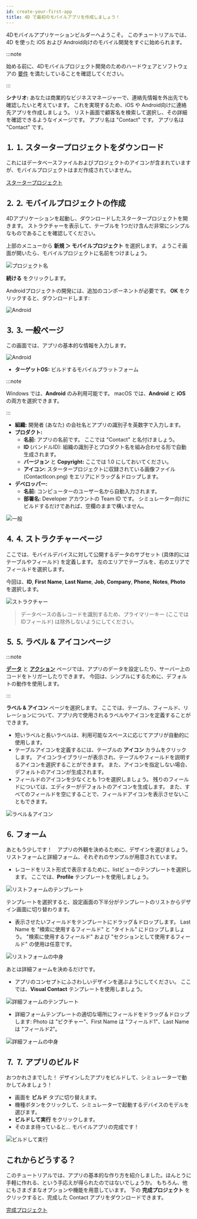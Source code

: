 ```yaml
---
id: create-your-first-app
title: 4D で最初のモバイルアプリを作成しましょう！
---
```



4Dモバイルアプリケーションビルダーへようこそ。 このチュートリアルでは、4D を使った iOS および Android向けのモバイル開発をすぐに始められます。

:::note

始める前に、4Dモバイルプロジェクト開発のためのハードウェアとソフトウェアの [要件](../getting-started/requirements.md) を満たしていることを確認してください。

:::


**シナリオ:** あなたは商業的なビジネスマネージャーで、連絡先情報を外出先でも確認したいと考えています。 これを実現するため、iOS や Android向けに連絡先アプリを作成しましょう。 リスト画面で顧客名を検索して選択し、その詳細を確認できるようなイメージです。 アプリ名は "Contact" です。 アプリ名は "Contact" です。



## ⒈ ⒈ スタータープロジェクトをダウンロード

これにはデータベースファイルおよびプロジェクトのアイコンが含まれていますが、モバイルプロジェクトはまだ作成されていません。

<div className="center-button">
<a className="button button--primary" href="https://github.com/4d-go-mobile/tutorial-ContactApp/archive/acbb699c3c9d9edd3a8bbb715e87c17140b7e15f.zip">スタータープロジェクト</a>
</div>

## ⒉ ⒉ モバイルプロジェクトの作成

4Dアプリケーションを起動し、ダウンロードしたスタータープロジェクトを開きます。 ストラクチャーを表示して、テーブルを 1つだけ含んだ非常にシンプルなものであることを確認してください。

上部のメニューから **新規 ＞ モバイルプロジェクト** を選択します。 ようこそ画面が開いたら、モバイルプロジェクトに名前をつけましょう。


![プロジェクト名](img/new-project.png)

**続ける** をクリックします。

Androidプロジェクトの開発には、追加のコンポーネントが必要です。 **OK** をクリックすると、ダウンロードします:

![Android](img/install-android.png)




## ⒊ ⒊ 一般ページ

この画面では、アプリの基本的な情報を入力します。

![Android](img/main-page.png)

* **ターゲットOS:** ビルドするモバイルプラットフォーム

:::note

Windows では、**Android** のみ利用可能です。 macOS では、**Android** と **iOS** の両方を選択できます。

:::


* **組織:** 開発者 (あなた) の会社名とアプリの識別子を英数字で入力します。
* **プロダクト:**
    * **名前:** アプリの名前です。 ここでは "Contact" と名付けましょう。
    * **ID** (バンドルID): 組織の識別子とプロダクト名を組み合わせる形で自動生成されます。
    * **バージョン** と **Copyright:** ここでは 1.0 にしておいてください。
    * **アイコン:** スタータープロジェクトに収録されている画像ファイル (ContactIcon.png) をエリアにドラッグ＆ドロップします。
* **デベロッパー:**
    - **名前:** コンピューターのユーザー名から自動入力されます。
    - **部署名:** Developer アカウントの Team ID です。 シミュレーター向けにビルドするだけであれば、空欄のままで構いません。

![一般](img/Contact-app-general-section-4D-for-iOS.png)

## ⒋ ⒋ ストラクチャーページ

ここでは、モバイルデバイスに対して公開するデータのサブセット (具体的にはテーブルやフィールド) を定義します。 左のエリアでテーブルを、右のエリアでフィールドを選択します。

今回は、**ID**, **First Name**, **Last Name**, **Job**, **Company**, **Phone**, **Notes**, **Photo** を選択します。

![ストラクチャー](img/Contact-app-structure-section-4D-for-iOS.png)

> データベースの各レコードを識別するため、プライマリーキー (ここでは IDフィールド) は除外しないようにしてください。


## ⒌ ⒌ ラベル & アイコンページ

:::note

[**データ**](project-definition/data.md) と [**アクション**](project-definition/actions.md) ページでは、アプリのデータを設定したり、サーバー上のコードをトリガーしたりできます。 今回は、シンプルにするために、デフォルトの動作を使用します。

:::

**ラベル & アイコン** ページを選択します。 ここでは、テーブル、フィールド、リレーションについて、アプリ内で使用されるラベルやアイコンを定義することができます。

* 短いラベルと長いラベルは、利用可能なスペースに応じてアプリが自動的に使用します。
* テーブルアイコンを定義するには、テーブルの **アイコン** カラムをクリックします。 アイコンライブラリーが表示され、テーブルやフィールドを説明するアイコンを選択することができます。 また、アイコンを指定しない場合、デフォルトのアイコンが生成されます。
* フィールドのアイコンを少なくとも 1つを選択しましょう。 残りのフィールドについては、エディターがデフォルトのアイコンを生成します。 また、すべてのフィールドを空にすることで、フィールドアイコンを表示させないこともできます。

![ラベル＆アイコン](img/Contact-app-icons-labels-section-4D-for-iOS.png)


## ⒍ フォーム

あともう少しです！　アプリの外観を決めるために、デザインを選びましょう。 リストフォームと詳細フォーム、それぞれのサンプルが用意されています。

* レコードをリスト形式で表示するために、listビューのテンプレートを選択します。 ここでは、**Profile** テンプレートを使用しましょう。

![リストフォームのテンプレート](img/ListformTemplate-form-section-4D-for-iOS.png)

テンプレートを選択すると、設定画面の下半分がテンプレートのリストからデザイン画面に切り替わります。

* 表示させたいフィールドをテンプレートにドラッグ＆ドロップします。 Last Name を "検索に使用するフィールド" と "タイトル" にドロップしましょう。 "検索に使用するフィールド" および "セクションとして使用するフィールド" の使用は任意です。

![リストフォームの中身](img/ListformContent-form-section-4D-for-iOS.png)

あとは詳細フォームを決めるだけです。

* アプリのコンセプトにふさわしいデザインを選ぶようにしてください。 ここでは、**Visual Contact** テンプレートを使用しましょう。

![詳細フォームのテンプレート](img/DetailformTemplate-form-section-4D-for-iOS.png)


* 詳細フォームテンプレートの適切な場所にフィールドをドラッグ＆ドロップします: Photo は "ピクチャー"、First Name は "フィールド1"、Last Name は "フィールド2"。

![詳細フォームの中身](img/DetailformContent-form-section-4D-for-iOS.png)

## ⒎ ⒎ アプリのビルド

おつかれさまでした！ デザインしたアプリをビルドして、シミュレーターで動かしてみましょう！

* 画面を **ビルド** タブに切り替えます。
* 機種ボタンをクリックして、シミュレーターで起動するデバイスのモデルを選びます。
* **ビルドして実行** をクリックします。
* そのまま待っていると… モバイルアプリの完成です！

![ビルドして実行](img/Build-the-app-simulator.png)

## これからどうする？

このチュートリアルでは、アプリの基本的な作り方を紹介しました。ほんとうに手軽に作れる、という手応えが得られたのではないでしょうか。 もちろん、他にもさまざまなオプションや機能を用意しています。 下の **完成プロジェクト** をクリックすると、完成した Contact アプリをダウンロードできます。

<div>
<a className="button button--primary"
href="https://github.com/4d-go-mobile/tutorial-ContactApp/releases/latest/download/tutorial-ContactApp.zip">完成プロジェクト</a>
</div>
